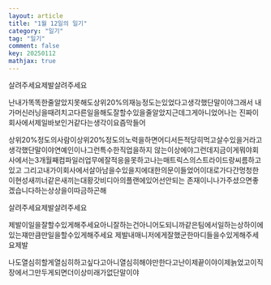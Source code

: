 ```yaml
---
layout: article
title: "1월 12일의 일기"
category: "일기"
tag: "일기"
comment: false
key: 20250112
mathjax: true
---
```


살려주세요제발살려주세요

난내가똑똑한줄알았지못해도상위20%의재능정도는있었다고생각했단말이야그래서
내가머신러닝을때려치고다른일을해도잘할수있을줄알았지근데그게아니었어나는
진짜이회사에서제일바보인거같다는생각이요즘막들어

상위20%정도의사람이상위20%정도의노력을하면어디서든적당히먹고살수있을거라고생각했단말이야연예인이나그런특수한직업을하지
않는이상에야그런데지금이게뭐야회사에서는3개월째컴파일러업무에잘적응을못하고나는매트릭스의스트라이드랑씨름하고있고
그리고내가이회사에서살아남을수있을지에대한의문이들었어이대로가다간멍청한이현성새끼너같은새끼는대황갓비디아의플랜에있어선안되는
존재이니나가주셨으면좋겠습니다하는상상을이따금하곤해

살려주세요제발살려주세요

제발이일을잘할수있게해주세요아니잘하는건아니어도되니까같은팀에서일하는상하이에있는쟤만큼만일을할수있게해주세요
제발내매니저에게잘했군한마디들을수있게해주세요제발

나도열심히할게열심히하고싶다고아니열심히해야만한다고난이제끝이야이제늙었고이직장에서그만두게되면더이상미래가없단말이야